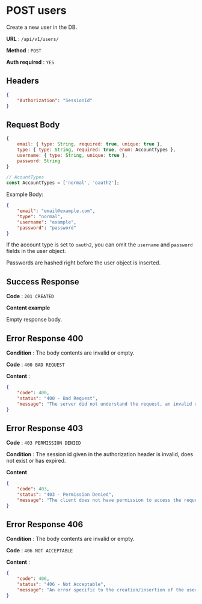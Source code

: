 # POST users

Create a new user in the DB.

**URL** : `/api/v1/users/`

**Method** : `POST`

**Auth required** : `YES`

## Headers

```json
{
    "Authorization": "SessionId"
}
```

## Request Body

```js
{
    email: { type: String, required: true, unique: true },
    type: { type: String, required: true, enum: AccountTypes },
    username: { type: String, unique: true },
    password: String
}

// AcountTypes
const AccountTypes = ['normal', 'oauth2'];
```

Example Body:
```json
{
    "email": "email@example.com",
    "type": "normal",
    "username": "example",
    "password": "password"
}
```
If the account type is set to `oauth2`, you can omit the `username`  and `password` fields in the user object.

Passwords are hashed right before the user object is inserted.

## Success Response

**Code** : `201 CREATED`

**Content example**

Empty response body.

## Error Response 400

**Condition** : The body contents are invalid or empty.

**Code** : `400 BAD REQUEST`

**Content** :

```json
{
    "code": 400,
    "status": "400 - Bad Request",
    "message": "The server did not understand the request, an invalid request body or headers may have been given."
}
```

## Error Response 403

**Code** : `403 PERMISSION DENIED`

**Condition** : The session id given in the authorization header is invalid, does not exist or has expired.

**Content**

```json
{
    "code": 403,
    "status": "403 - Permission Denied",
    "message": "The client does not have permission to access the requested resource."
}
```

## Error Response 406

**Condition** : The body contents are invalid or empty.

**Code** : `406 NOT ACCEPTABLE`

**Content** :

```json
{
    "code": 406,
    "status": "406 - Not Acceptable",
    "message": "An error specific to the creation/insertion of the user in the DB."
}
```
